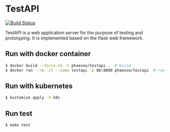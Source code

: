 # TestAPI

[![Build Status](https://www.travis-ci.com/phaesoo/testapi.svg?branch=main)](https://www.travis-ci.com/phaesoo/testapi)

TestAPI is a web application server for the purpose of testing and prototyping.
It is implemented based on the flask web framework.

## Run with docker container
```bash
$ docker build --force-rm -t phaesoo/testapi .  # build
$ docker run --rm -it --name testapi -p 80:8080 phaesoo/testapi  # run
```

## Run with kubernetes
```bash
$ kustomize apply -k k8s
```

## Run test
```bash
$ make test
```